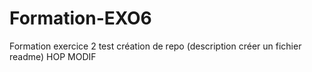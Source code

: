 # Formation-EXO6
Formation exercice 2 test création de repo (description créer un fichier readme)
HOP MODIF